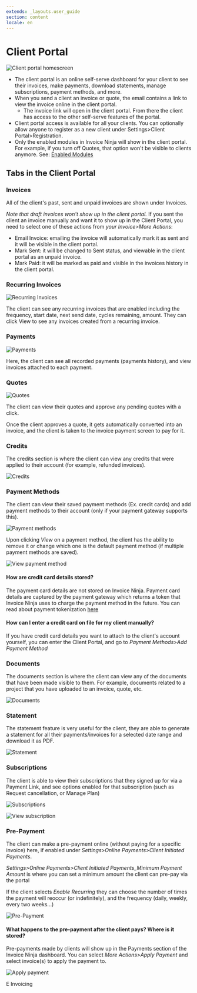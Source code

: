 ```yaml
---
extends: _layouts.user_guide
section: content
locale: en
---
```


# Client Portal

![Client portal homescreen](/assets/images/client_portal/client_portal_homescreen_invoices.png "Client portal homescreen")

- The client portal is an online self-serve dashboard for your client to see their invoices, make payments, download statements, manage subscriptions, payment methods, and more.
- When you send a client an invoice or quote, the email contains a link to view the invoice online in the client portal.
  - The invoice link will open in the client portal. From there the client has access to the other self-serve features of the portal.
- Client portal access is available for all your clients. You can optionally allow anyone to register as a new client under Settings>Client Portal>Registration.
- Only the enabled modules in Invoice Ninja will show in the client portal. For example, if you turn off Quotes, that option won't be visible to clients anymore. See: [Enabled Modules](/en/basic-settings/#enabled-modules)

## Tabs in the Client Portal

### Invoices

All of the client's past, sent and unpaid invoices are shown under Invoices.

_Note that draft invoices won't show up in the client portal._ If you sent the client an invoice manually and want it to show up in the Client Portal, you need to select one of these actions from _your Invoice>More Actions_:

- Email Invoice: emailing the invoice will automatically mark it as sent and it will be visible in the client portal.
- Mark Sent: it will be changed to Sent status, and viewable in the client portal as an unpaid invoice.
- Mark Paid: it will be marked as paid and visible in the invoices history in the client portal.

### Recurring Invoices

![Recurring Invoices](/assets/images/client_portal/client_portal_recurring_invoices.png "Recurring invoices")

The client can see any recurring invoices that are enabled including the frequency, start date, next send date, cycles remaining, amount. They can click View to see any invoices created from a recurring invoice.

### Payments

![Payments](/assets/images/client_portal/client_portal_payments.png "Payments")

Here, the client can see all recorded payments (payments history), and view invoices attached to each payment.

### Quotes

![Quotes](/assets/images/client_portal/client_portal_quotes.png "Quotes")

The client can view their quotes and approve any pending quotes with a click.

Once the client approves a quote, it gets automatically converted into an invoice, and the client is taken to the invoice payment screen to pay for it.

### Credits

The credits section is where the client can view any credits that were applied to their account (for example, refunded invoices).

![Credits](/assets/images/client_portal/client_portal_credits.png "Credits")

### Payment Methods

The client can view their saved payment methods (Ex. credit cards) and add payment methods to their account (only if your payment gateway supports this).

![Payment methods](/assets/images/client_portal/client_portal_payment_methods.png "Payment methods")

Upon clicking _View_ on a payment method, the client has the ability to remove it or change which one is the default payment method (if multiple payment methods are saved).

![View payment method](/assets/images/client_portal/client_portal_view_payment_method.png "View payment method")

#### How are credit card details stored?

The payment card details are not stored on Invoice Ninja. Payment card details are captured by the payment gateway which returns a token that Invoice Ninja uses to charge the payment method in the future. You can read about payment tokenization [here](https://stripe.com/resources/more/payment-tokenization-101)

#### How can I enter a credit card on file for my client manually?

If you have credit card details you want to attach to the client's account yourself, you can enter the Client Portal, and go to _Payment Methods>Add Payment Method_

### Documents

The documents section is where the client can view any of the documents that have been made visible to them. For example, documents related to a project that you have uploaded to an invoice, quote, etc.

![Documents](/assets/images/client_portal/client_portal_documents.png)

### Statement

The statement feature is very useful for the client, they are able to generate a statement for all their payments/invoices for a selected date range and download it as PDF.

![Statement](/assets/images/client_portal/client_portal_statement.png "Statement")

### Subscriptions

The client is able to view their subscriptions that they signed up for via a Payment Link, and see options enabled for that subscription (such as Request cancellation, or Manage Plan)

![Subscriptions](/assets/images/client_portal/client_portal_subscriptions.png "Subscriptions")

![View subscription](/assets/images/client_portal/client_portal_view_subscription.png "View subscription")

### Pre-Payment

The client can make a pre-payment online (without paying for a specific invoice) here, if enabled under _Settings>Online Payments>Client Initiated Payments_.

_Settings>Online Payments>Client Initiated Payments_Minimum Payment Amount_ is where you can set a minimum amount the client can pre-pay via the portal

If the client selects _Enable Recurring_ they can choose the number of times the payment will reoccur (or indefinitely), and the frequency (daily, weekly, every two weeks...)

![Pre-Payment](/assets/images/client_portal/client_portal_prepayment.png "Pre-Payment")

#### What happens to the pre-payment after the client pays? Where is it stored?

Pre-payments made by clients will show up in the Payments section of the Invoice Ninja dashboard. You can select _More Actions>Apply Payment_ and select invoice(s) to apply the payment to.

![Apply payment](/assets/images/payments/unapplied_payment.png "Apply payment")

<x-next url=/en/einvoicing>E Invoicing</x-next>
